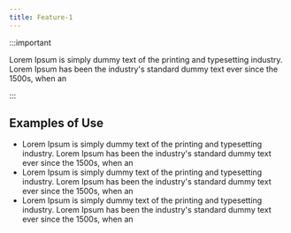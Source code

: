 ```yaml
---
title: Feature-1
---
```


:::important

Lorem Ipsum is simply dummy text of the printing and typesetting industry. Lorem Ipsum has been the industry's standard dummy text ever since the 1500s, when an 

:::

## Examples of Use

- Lorem Ipsum is simply dummy text of the printing and typesetting industry. Lorem Ipsum has been the industry's standard dummy text ever since the 1500s, when an 
- Lorem Ipsum is simply dummy text of the printing and typesetting industry. Lorem Ipsum has been the industry's standard dummy text ever since the 1500s, when an 
- Lorem Ipsum is simply dummy text of the printing and typesetting industry. Lorem Ipsum has been the industry's standard dummy text ever since the 1500s, when an 

